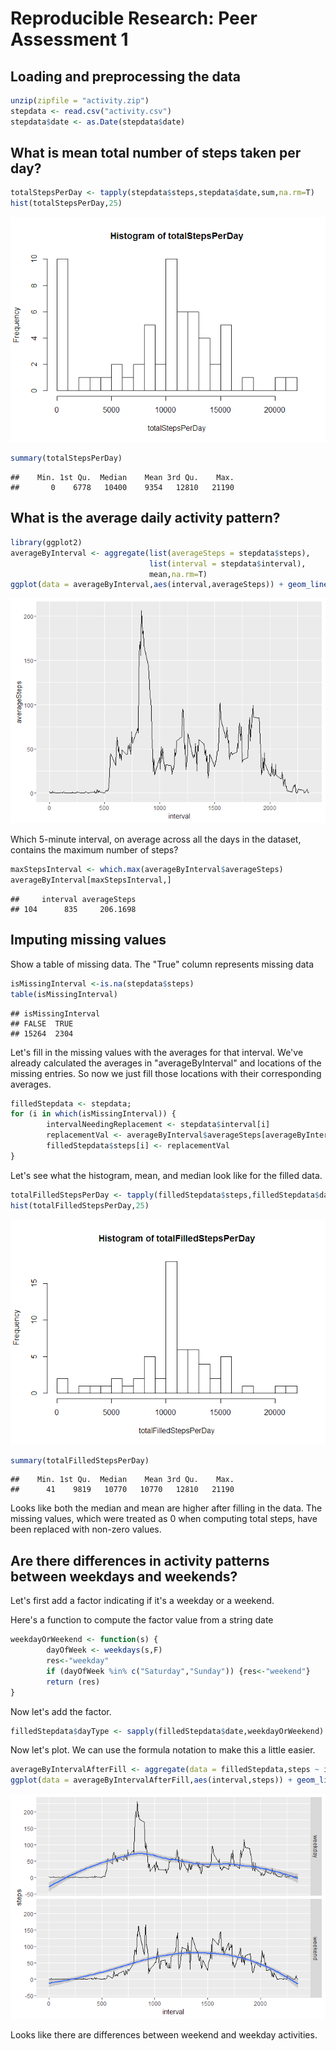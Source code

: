 # Reproducible Research: Peer Assessment 1


## Loading and preprocessing the data

```r
unzip(zipfile = "activity.zip")
stepdata <- read.csv("activity.csv")
stepdata$date <- as.Date(stepdata$date)
```


## What is mean total number of steps taken per day?

```r
totalStepsPerDay <- tapply(stepdata$steps,stepdata$date,sum,na.rm=T)
hist(totalStepsPerDay,25)
```

![](PA1_template_files/figure-html/unnamed-chunk-2-1.png)

```r
summary(totalStepsPerDay)
```

```
##    Min. 1st Qu.  Median    Mean 3rd Qu.    Max. 
##       0    6778   10400    9354   12810   21190
```

## What is the average daily activity pattern?

```r
library(ggplot2)
averageByInterval <- aggregate(list(averageSteps = stepdata$steps),
                               list(interval = stepdata$interval),
                               mean,na.rm=T)
ggplot(data = averageByInterval,aes(interval,averageSteps)) + geom_line()
```

![](PA1_template_files/figure-html/unnamed-chunk-3-1.png)

Which 5-minute interval, on average across all the days in the dataset, contains the maximum number of steps?

```r
maxStepsInterval <- which.max(averageByInterval$averageSteps)
averageByInterval[maxStepsInterval,]
```

```
##     interval averageSteps
## 104      835     206.1698
```

## Imputing missing values
Show a table of missing data.  The "True" column represents missing data

```r
isMissingInterval <-is.na(stepdata$steps)
table(isMissingInterval)
```

```
## isMissingInterval
## FALSE  TRUE 
## 15264  2304
```

Let's fill in the missing values with the averages for that interval.  We've already calculated the averages in "averageByInterval" and locations of the missing entries.  So now we just fill those locations with their corresponding averages.


```r
filledStepdata <- stepdata;
for (i in which(isMissingInterval)) {
        intervalNeedingReplacement <- stepdata$interval[i]
        replacementVal <- averageByInterval$averageSteps[averageByInterval$interval==intervalNeedingReplacement]
        filledStepdata$steps[i] <- replacementVal
}
```

Let's see what the histogram, mean, and median look like for the filled data.

```r
totalFilledStepsPerDay <- tapply(filledStepdata$steps,filledStepdata$date,sum,na.rm=T)
hist(totalFilledStepsPerDay,25)
```

![](PA1_template_files/figure-html/unnamed-chunk-7-1.png)

```r
summary(totalFilledStepsPerDay)
```

```
##    Min. 1st Qu.  Median    Mean 3rd Qu.    Max. 
##      41    9819   10770   10770   12810   21190
```

Looks like both the median and mean are higher after filling in the data.  The missing values, which were treated as 0 when computing total steps, have been replaced with non-zero values.  

## Are there differences in activity patterns between weekdays and weekends?
Let's first add a factor indicating if it's a weekday or a weekend.  

Here's a function to compute the factor value from a string date

```r
weekdayOrWeekend <- function(s) {
        dayOfWeek <- weekdays(s,F)
        res<-"weekday"
        if (dayOfWeek %in% c("Saturday","Sunday")) {res<-"weekend"}
        return (res)
}
```

Now let's add the factor.  


```r
filledStepdata$dayType <- sapply(filledStepdata$date,weekdayOrWeekend)
```

Now let's plot.  We can use the formula notation to make this a little easier.


```r
averageByIntervalAfterFill <- aggregate(data = filledStepdata,steps ~ interval + dayType, mean)
ggplot(data = averageByIntervalAfterFill,aes(interval,steps)) + geom_line() + facet_grid(dayType~.) + geom_smooth()
```

![](PA1_template_files/figure-html/unnamed-chunk-10-1.png)

Looks like there are differences between weekend and weekday activities.  
